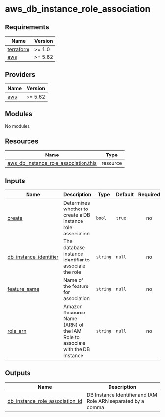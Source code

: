# aws_db_instance_role_association

<!-- BEGINNING OF PRE-COMMIT-TERRAFORM DOCS HOOK -->
## Requirements

| Name | Version |
|------|---------|
| <a name="requirement_terraform"></a> [terraform](#requirement\_terraform) | >= 1.0 |
| <a name="requirement_aws"></a> [aws](#requirement\_aws) | >= 5.62 |

## Providers

| Name | Version |
|------|---------|
| <a name="provider_aws"></a> [aws](#provider\_aws) | >= 5.62 |

## Modules

No modules.

## Resources

| Name | Type |
|------|------|
| [aws_db_instance_role_association.this](https://registry.terraform.io/providers/hashicorp/aws/latest/docs/resources/db_instance_role_association) | resource |

## Inputs

| Name | Description | Type | Default | Required |
|------|-------------|------|---------|:--------:|
| <a name="input_create"></a> [create](#input\_create) | Determines whether to create a DB instance role association | `bool` | `true` | no |
| <a name="input_db_instance_identifier"></a> [db\_instance\_identifier](#input\_db\_instance\_identifier) | The database instance identifier to associate the role | `string` | `null` | no |
| <a name="input_feature_name"></a> [feature\_name](#input\_feature\_name) | Name of the feature for association | `string` | `null` | no |
| <a name="input_role_arn"></a> [role\_arn](#input\_role\_arn) | Amazon Resource Name (ARN) of the IAM Role to associate with the DB Instance | `string` | `null` | no |

## Outputs

| Name | Description |
|------|-------------|
| <a name="output_db_instance_role_association_id"></a> [db\_instance\_role\_association\_id](#output\_db\_instance\_role\_association\_id) | DB Instance Identifier and IAM Role ARN separated by a comma |
<!-- END OF PRE-COMMIT-TERRAFORM DOCS HOOK -->
